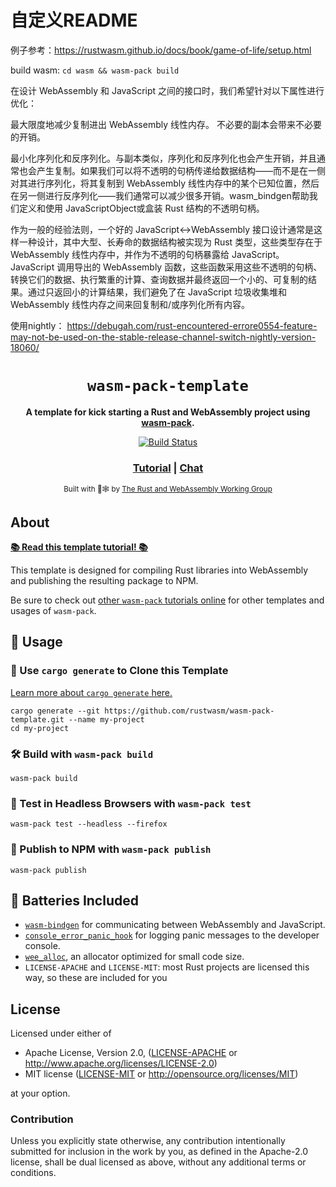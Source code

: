 # 自定义README
例子参考：https://rustwasm.github.io/docs/book/game-of-life/setup.html

build wasm: `cd wasm && wasm-pack build`

在设计 WebAssembly 和 JavaScript 之间的接口时，我们希望针对以下属性进行优化：

最大限度地减少复制进出 WebAssembly 线性内存。 不必要的副本会带来不必要的开销。

最小化序列化和反序列化。与副本类似，序列化和反序列化也会产生开销，并且通常也会产生复制。如果我们可以将不透明的句柄传递给数据结构——而不是在一侧对其进行序列化，将其复制到 WebAssembly 线性内存中的某个已知位置，然后在另一侧进行反序列化——我们通常可以减少很多开销。wasm_bindgen帮助我们定义和使用 JavaScriptObject或盒装 Rust 结构的不透明句柄。

作为一般的经验法则，一个好的 JavaScript↔WebAssembly 接口设计通常是这样一种设计，其中大型、长寿命的数据结构被实现为 Rust 类型，这些类型存在于 WebAssembly 线性内存中，并作为不透明的句柄暴露给 JavaScript。JavaScript 调用导出的 WebAssembly 函数，这些函数采用这些不透明的句柄、转换它们的数据、执行繁重的计算、查询数据并最终返回一个小的、可复制的结果。通过只返回小的计算结果，我们避免了在 JavaScript 垃圾收集堆和 WebAssembly 线性内存之间来回复制和/或序列化所有内容。


使用nightly： https://debugah.com/rust-encountered-errore0554-feature-may-not-be-used-on-the-stable-release-channel-switch-nightly-version-18060/


<div align="center">

  <h1><code>wasm-pack-template</code></h1>

  <strong>A template for kick starting a Rust and WebAssembly project using <a href="https://github.com/rustwasm/wasm-pack">wasm-pack</a>.</strong>

  <p>
    <a href="https://travis-ci.org/rustwasm/wasm-pack-template"><img src="https://img.shields.io/travis/rustwasm/wasm-pack-template.svg?style=flat-square" alt="Build Status" /></a>
  </p>

  <h3>
    <a href="https://rustwasm.github.io/docs/wasm-pack/tutorials/npm-browser-packages/index.html">Tutorial</a>
    <span> | </span>
    <a href="https://discordapp.com/channels/442252698964721669/443151097398296587">Chat</a>
  </h3>

  <sub>Built with 🦀🕸 by <a href="https://rustwasm.github.io/">The Rust and WebAssembly Working Group</a></sub>
</div>

## About

[**📚 Read this template tutorial! 📚**][template-docs]

This template is designed for compiling Rust libraries into WebAssembly and
publishing the resulting package to NPM.

Be sure to check out [other `wasm-pack` tutorials online][tutorials] for other
templates and usages of `wasm-pack`.

[tutorials]: https://rustwasm.github.io/docs/wasm-pack/tutorials/index.html
[template-docs]: https://rustwasm.github.io/docs/wasm-pack/tutorials/npm-browser-packages/index.html

## 🚴 Usage

### 🐑 Use `cargo generate` to Clone this Template

[Learn more about `cargo generate` here.](https://github.com/ashleygwilliams/cargo-generate)

```
cargo generate --git https://github.com/rustwasm/wasm-pack-template.git --name my-project
cd my-project
```

### 🛠️ Build with `wasm-pack build`

```
wasm-pack build
```

### 🔬 Test in Headless Browsers with `wasm-pack test`

```
wasm-pack test --headless --firefox
```

### 🎁 Publish to NPM with `wasm-pack publish`

```
wasm-pack publish
```

## 🔋 Batteries Included

* [`wasm-bindgen`](https://github.com/rustwasm/wasm-bindgen) for communicating
  between WebAssembly and JavaScript.
* [`console_error_panic_hook`](https://github.com/rustwasm/console_error_panic_hook)
  for logging panic messages to the developer console.
* [`wee_alloc`](https://github.com/rustwasm/wee_alloc), an allocator optimized
  for small code size.
* `LICENSE-APACHE` and `LICENSE-MIT`: most Rust projects are licensed this way, so these are included for you

## License

Licensed under either of

* Apache License, Version 2.0, ([LICENSE-APACHE](LICENSE-APACHE) or http://www.apache.org/licenses/LICENSE-2.0)
* MIT license ([LICENSE-MIT](LICENSE-MIT) or http://opensource.org/licenses/MIT)

at your option.

### Contribution

Unless you explicitly state otherwise, any contribution intentionally
submitted for inclusion in the work by you, as defined in the Apache-2.0
license, shall be dual licensed as above, without any additional terms or
conditions.